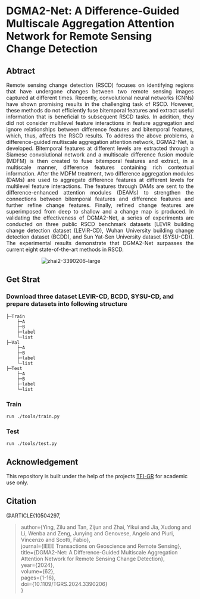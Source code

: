 # DGMA2-Net: A Difference-Guided Multiscale Aggregation Attention Network for Remote Sensing Change Detection

## Abtract

<p style="text-align:justify; text-align-last: left; text-justify:distribute-all-lines; ">Remote sensing change detection (RSCD) focuses on identifying regions that have undergone changes between two remote sensing images captured at different times. Recently, convolutional neural networks (CNNs) have shown promising results in the challenging task of RSCD. However, these methods do not efficiently fuse bitemporal features and extract useful information that is beneficial to subsequent RSCD tasks. In addition, they did not consider multilevel feature interactions in feature aggregation and ignore relationships between difference features and bitemporal features, which, thus, affects the RSCD results. To address the above problems, a difference-guided multiscale aggregation attention network, DGMA2-Net, is developed. Bitemporal features at different levels are extracted through a Siamese convolutional network and a multiscale difference fusion module (MDFM) is then created to fuse bitemporal features and extract, in a multiscale manner, difference features containing rich contextual information. After the MDFM treatment, two difference aggregation modules (DAMs) are used to aggregate difference features at different levels for multilevel feature interactions. The features through DAMs are sent to the difference-enhanced attention modules (DEAMs) to strengthen the connections between bitemporal features and difference features and further refine change features. Finally, refined change features are superimposed from deep to shallow and a change map is produced. In validating the effectiveness of DGMA2-Net, a series of experiments are conducted on three public RSCD benchmark datasets [LEVIR building change detection dataset (LEVIR-CD), Wuhan University building change detection dataset (BCDD), and Sun Yat-Sen University dataset (SYSU-CD)]. The experimental results demonstrate that DGMA2-Net surpasses the current eight state-of-the-art methods in RSCD.</p>

&nbsp; &nbsp; &nbsp; &nbsp; &nbsp; &nbsp; &nbsp; &nbsp; &nbsp; &nbsp; &nbsp; &nbsp; ![zhai2-3390206-large](https://github.com/user-attachments/assets/e3190468-872b-4e86-8c9c-baf387cb0ea9)

## Get Strat

### Download three dataset LEVIR-CD, BCDD, SYSU-CD, and prepare datasets into following structure

```
├─Train
    ├─A
    ├─B
    ├─label
    └─list
├─Val
    ├─A
    ├─B
    ├─label
    └─list
├─Test
    ├─A
    ├─B
    ├─label
    └─list
```

### Train

```
run ./tools/train.py
```

### Test

```
run ./tools/test.py
```

## Acknowledgement

This repository is built under the help of the projects [TFI-GR](https://github.com/guanyuezhen/TFI-GR) for academic use only.

## Citation

@ARTICLE{10504297,  

>author={Ying, Zilu and Tan, Zijun and Zhai, Yikui and Jia, Xudong and Li, Wenba and Zeng, Junying and Genovese, Angelo and Piuri, Vincenzo and Scotti, Fabio},  
>journal={IEEE Transactions on Geoscience and Remote Sensing},  
>title={DGMA2-Net: A Difference-Guided Multiscale Aggregation Attention Network for Remote Sensing Change Detection},  
>year={2024},  
>volume={62},  
>pages={1-16},  
>doi={10.1109/TGRS.2024.3390206}   
>}
